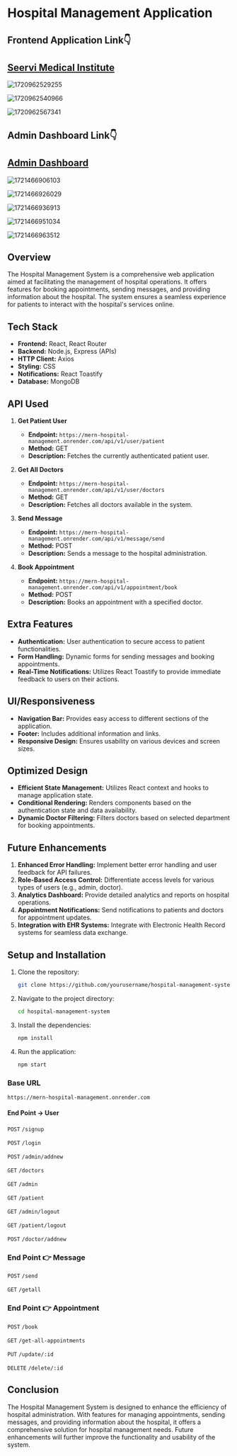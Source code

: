 # Hospital Management Application

## Frontend Application Link👇

## [Seervi Medical Institute](https://mern-hospital-management-1.onrender.com/)

![1720962529255](image/README/1720962529255.png)

![1720962540966](image/README/1720962540966.png)

![1720962567341](image/README/1720962567341.png)

## Admin Dashboard  Link👇

## [Admin Dashboard](https://admin-dashboard-qdw6.onrender.com/)

![1721466906103](image/README/1721466906103.png)

![1721466926029](image/README/1721466926029.png)

![1721466936913](image/README/1721466936913.png)

![1721466951034](image/README/1721466951034.png)

![1721466963512](image/README/1721466963512.png)

## Overview

The Hospital Management System is a comprehensive web application aimed at facilitating the management of hospital operations. It offers features for booking appointments, sending messages, and providing information about the hospital. The system ensures a seamless experience for patients to interact with the hospital's services online.

## Tech Stack

- **Frontend:** React, React Router
- **Backend:** Node.js, Express (APIs)
- **HTTP Client:** Axios
- **Styling:** CSS
- **Notifications:** React Toastify
- **Database:** MongoDB

## API Used

1. **Get Patient User**

   - **Endpoint:** `https://mern-hospital-management.onrender.com/api/v1/user/patient`
   - **Method:** GET
   - **Description:** Fetches the currently authenticated patient user.
2. **Get All Doctors**

   - **Endpoint:** `https://mern-hospital-management.onrender.com/api/v1/user/doctors`
   - **Method:** GET
   - **Description:** Fetches all doctors available in the system.
3. **Send Message**

   - **Endpoint:** `https://mern-hospital-management.onrender.com/api/v1/message/send`
   - **Method:** POST
   - **Description:** Sends a message to the hospital administration.
4. **Book Appointment**

   - **Endpoint:** `https://mern-hospital-management.onrender.com/api/v1/appointment/book`
   - **Method:** POST
   - **Description:** Books an appointment with a specified doctor.

## Extra Features

- **Authentication:** User authentication to secure access to patient functionalities.
- **Form Handling:** Dynamic forms for sending messages and booking appointments.
- **Real-Time Notifications:** Utilizes React Toastify to provide immediate feedback to users on their actions.

## UI/Responsiveness

- **Navigation Bar:** Provides easy access to different sections of the application.
- **Footer:** Includes additional information and links.
- **Responsive Design:** Ensures usability on various devices and screen sizes.

## Optimized Design

- **Efficient State Management:** Utilizes React context and hooks to manage application state.
- **Conditional Rendering:** Renders components based on the authentication state and data availability.
- **Dynamic Doctor Filtering:** Filters doctors based on selected department for booking appointments.

## Future Enhancements

1. **Enhanced Error Handling:** Implement better error handling and user feedback for API failures.
2. **Role-Based Access Control:** Differentiate access levels for various types of users (e.g., admin, doctor).
3. **Analytics Dashboard:** Provide detailed analytics and reports on hospital operations.
4. **Appointment Notifications:** Send notifications to patients and doctors for appointment updates.
5. **Integration with EHR Systems:** Integrate with Electronic Health Record systems for seamless data exchange.

## Setup and Installation

1. Clone the repository:
   ```sh
   git clone https://github.com/yourusername/hospital-management-system.git
   ```
2. Navigate to the project directory:
   ```sh
   cd hospital-management-system
   ```
3. Install the dependencies:
   ```sh
   npm install
   ```
4. Run the application:
   ```sh
   npm start
   ```

### Base URL

`https://mern-hospital-management.onrender.com`

#### End Point -> User

`POST` `/signup`

`POST` `/login`

`POST` `/admin/addnew`

`GET` `/doctors`

`GET` `/admin`

`GET` `/patient`

`GET` `/admin/logout`

`GET` `/patient/logout`

`POST` `/doctor/addnew`

### End Point 👉 Message

`POST` `/send`

`GET` `/getall`

### End Point 👉 Appointment

`POST` `/book`

`GET` `/get-all-appointments`

`PUT` `/update/:id`

`DELETE` `/delete/:id`

## Conclusion

The Hospital Management System is designed to enhance the efficiency of hospital administration. With features for managing appointments, sending messages, and providing information about the hospital, it offers a comprehensive solution for hospital management needs. Future enhancements will further improve the functionality and usability of the system.

